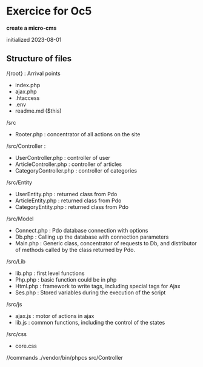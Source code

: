 # Exercice for Oc5

**create a micro-cms**

initialized 2023-08-01

## Structure of files

/{root} : Arrival points
- index.php
- ajax.php
- .htaccess
- .env
- readme.md ($this)

/src
- Rooter.php : concentrator of all actions on the site

/src/Controller :
- UserController.php : controller of user
- ArticleController.php : controller of articles
- CategoryController.php : controller of categories

/src/Entity
- UserEntity.php : returned class from Pdo
- ArticleEntity.php : returned class from Pdo
- CategoryEntity.php : returned class from Pdo

/src/Model
- Connect.php : Pdo database connection with options
- Db.php : Calling up the database with connection parameters
- Main.php : Generic class, concentrator of requests to Db, and distributor of methods called by the class returned by Pdo.

/src/Lib
- lib.php : first level functions
- Php.php : basic function could be in php
- Html.php : framework to write tags, including special tags for Ajax
- Ses.php : Stored variables during the execution of the script

/src/js
- ajax.js : motor of actions in ajax
- lib.js : common functions, including the control of the states

/src/css
- core.css

//commands
./vendor/bin/phpcs src/Controller
